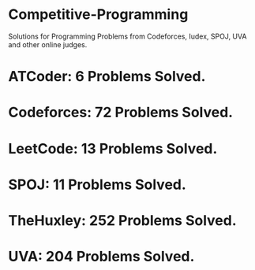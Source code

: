 # Competitive-Programming
Solutions for Programming Problems from Codeforces, Iudex, SPOJ, UVA and other online judges.

# ATCoder: 6 Problems Solved.
# Codeforces: 72 Problems Solved.
# LeetCode: 13 Problems Solved.
# SPOJ: 11 Problems Solved.
# TheHuxley: 252 Problems Solved.
# UVA: 204 Problems Solved.
